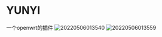 # YUNYI
一个openwrt的插件
![20220506013540](https://user-images.githubusercontent.com/47384538/166985346-9394b839-6742-404e-98ce-958f3baf9518.png)
![20220506013559](https://user-images.githubusercontent.com/47384538/166985353-aba5827f-4446-4f6f-a42c-5d473eeb9a50.png)
